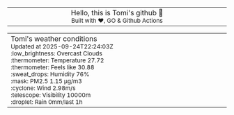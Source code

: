 
<div align="center">
<table>
<tbody>
<td align="center">
<img width="2000" height="0"><br>
Hello, this is Tomi's github 👋<br>
<sup>Built with ❤️, GO & Github Actions</sup><br>
<img width="2000" height="0">
</td>
</tbody>
</table>
</div>
<table>
<tbody>
<td align="left">
<img width="2000" height="0"><br>
Tomi's weather conditions<br>
<sup>Updated at 2025-09-24T22:24:03Z</sup><br>
<sup>:low_brightness: Overcast Clouds</sup><br>
<sup>:thermometer: Temperature 27.72 </sup><br>
<sup>:thermometer: Feels like 30.88</sup><br>
<sup>:sweat_drops: Humidity 76%</sup><br>
<sup>:mask: PM2.5 1.15 μg/m3</sup><br>
<sup>:cyclone: Wind 2.98m/s </sup><br>
<sup>:telescope: Visibility 10000m </sup><br>
<sup>:droplet: Rain 0mm/last 1h </sup><br>
<img width="2000" height="0">
</td>
<td align="left">
<img width="2000" height="0"><br>
<br>
<img width="2000" height="0">
</td>
</tbody>
</table>
</div>
    